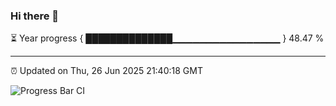 ### Hi there 👋

⏳ Year progress { ██████████████▁▁▁▁▁▁▁▁▁▁▁▁▁▁▁▁ } 48.47 %

---

⏰ Updated on Thu, 26 Jun 2025 21:40:18 GMT

![Progress Bar CI](https://github.com/IshwaranRudhara/GIT-ACTION/workflows/Progress%20Bar%20CI/badge.svg)
